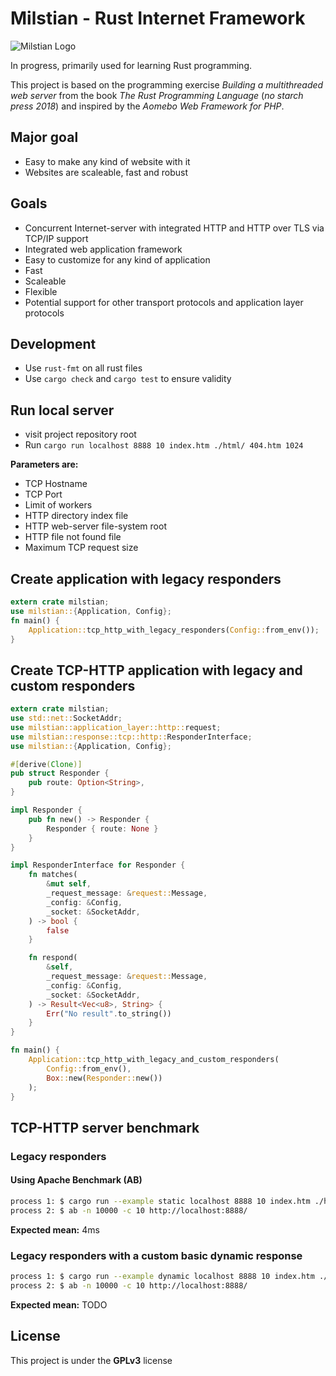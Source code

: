 # Milstian - Rust Internet Framework

![Milstian Logo](https://raw.githubusercontent.com/cjohansson/milstian-rust-internet-framework/master/html/img/logo1-modified.jpg)

In progress, primarily used for learning Rust programming.

This project is based on the programming exercise *Building a multithreaded web server* from the book *The Rust Programming Language* (*no starch press 2018*) and inspired by the *Aomebo Web Framework for PHP*.

## Major goal
* Easy to make any kind of website with it
* Websites are scaleable, fast and robust

## Goals
* Concurrent Internet-server with integrated HTTP and HTTP over TLS via TCP/IP support
* Integrated web application framework
* Easy to customize for any kind of application
* Fast
* Scaleable
* Flexible
* Potential support for other transport protocols and application layer protocols

## Development

* Use `rust-fmt` on all rust files
* Use `cargo check` and `cargo test` to ensure validity

## Run local server

* visit project repository root
* Run `cargo run localhost 8888 10 index.htm ./html/ 404.htm 1024`

**Parameters are:**
* TCP Hostname
* TCP Port
* Limit of workers
* HTTP directory index file
* HTTP web-server file-system root
* HTTP file not found file
* Maximum TCP request size

## Create application with legacy responders

``` rust
extern crate milstian;
use milstian::{Application, Config};
fn main() {
    Application::tcp_http_with_legacy_responders(Config::from_env());
}
```

## Create TCP-HTTP application with legacy and custom responders

``` rust
extern crate milstian;
use std::net::SocketAddr;
use milstian::application_layer::http::request;
use milstian::response::tcp::http::ResponderInterface;
use milstian::{Application, Config};

#[derive(Clone)]
pub struct Responder {
    pub route: Option<String>,
}

impl Responder {
    pub fn new() -> Responder {
        Responder { route: None }
    }
}

impl ResponderInterface for Responder {
    fn matches(
        &mut self,
        _request_message: &request::Message,
        _config: &Config,
        _socket: &SocketAddr,
    ) -> bool {
        false
    }

    fn respond(
        &self,
        _request_message: &request::Message,
        _config: &Config,
        _socket: &SocketAddr,
    ) -> Result<Vec<u8>, String> {
        Err("No result".to_string())
    }
}

fn main() {
    Application::tcp_http_with_legacy_and_custom_responders(
        Config::from_env(),
        Box::new(Responder::new())
    );
}
```

## TCP-HTTP server benchmark

### Legacy responders

#### Using Apache Benchmark (AB)

``` bash
process 1: $ cargo run --example static localhost 8888 10 index.htm ./html/ 404.htm 1024
process 2: $ ab -n 10000 -c 10 http://localhost:8888/
```

**Expected mean:** 4ms

### Legacy responders with a custom basic dynamic response

``` bash
process 1: $ cargo run --example dynamic localhost 8888 10 index.htm ./html/ 404.htm 1024
process 2: $ ab -n 10000 -c 10 http://localhost:8888/
```

**Expected mean:** TODO

## License

This project is under the **GPLv3** license
